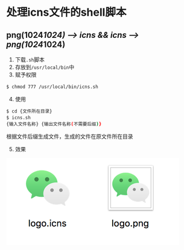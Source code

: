 # 处理icns文件的shell脚本
## png(1024*1024) --> icns && icns --> png(1024*1024)
1. 下载`.sh`脚本
2. 存放到`/usr/local/bin`中
3. 赋予权限
```sh
$ chmod 777 /usr/local/bin/icns.sh
```
4. 使用
```sh
$ cd {文件所在目录}
$ icns.sh
{输入文件名称} {输出文件名称(不需要后缀)}
```
根据文件后缀生成文件，生成的文件在原文件所在目录

5. 效果

![img](./demo.png)
